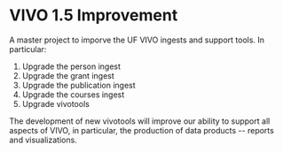 # VIVO 1.5 Improvement

A master project to imporve the UF VIVO ingests and support tools.  In particular:

1. Upgrade the person ingest
1. Upgrade the grant ingest
1. Upgrade the publication ingest
1. Upgrade the courses ingest
1. Upgrade vivotools

The development of new vivotools will improve our ability to support all aspects of VIVO, in particular, 
the production of data products -- reports and visualizations.
